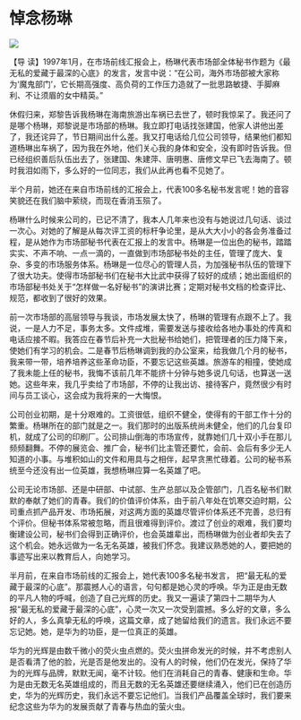 # 悼念杨琳
<img class="pv" src="https://api.visitor.plantree.me/visitor-badge/pv?namespace=plantree.me&key=renzhengfei-speeches/./docs/speeches/1997/03/悼念杨琳.md">




【导  读】1997年1月，在市场前线汇报会上，杨琳代表市场部全体秘书作题为《最无私的爱藏于最深的心底》的发言，发言中说：“在公司，海外市场部被大家称为‘魔鬼部门’，它长期高强度、高负荷的工作压力造就了一批思路敏捷、手脚麻利、不让须眉的女中精英。”



休假归来，郑黎告诉我杨琳在海南旅游出车祸已去世了，顿时我惊呆了。我还问了是哪个杨琳，郑黎说是市场部的杨琳。我立即打电话找张建国，他家人讲他出差了，我还诧异了，节日期间出什么差。我又打电话给几位公司领导，结果他们都知道杨琳出车祸了，因为我在外地，他们关心我的身体和安全，没有即时告诉我。但已经组织善后队伍出去了，张建国、朱建萍、唐明惠、唐修文早已飞去海南了。顿时我泪如雨下，多么好的一位同志，我们从此再也看不见她了。

半个月前，她还在来自市场前线的汇报会上，代表100多名秘书发言呢！她的音容笑貌还在我们脑中萦绕，而现在香消玉殒了。

杨琳什么时候来公司的，已记不清了，我本人几年来也没有与她说过几句话、谈过一次心。对她的了解是从每次评工资的标杆争论里，是从大大小小的各会务准备过程，是从她作为市场部秘书代表在汇报上的发言中。杨琳是一位出色的秘书，踏踏实实、不声不响、一点一滴的，一直做到市场部秘书处的主任，管理了庞大、复杂、多变的市场服务体系。杨琳是一位尽心的管理人员，为加强秘书队伍的管理下了很大功夫。使得市场部秘书们在秘书大比武中获得了较好的成绩；她出面组织的市场部秘书处关于“怎样做一名好秘书”的演讲比赛；定期对秘书文档的检查评比、规范，都收到了很好的效果。

前一次市场部的高层领导与我谈，市场发展太快了，杨琳的管理有点跟不上了。我说，一是人力不足，事务太多。文件成堆，需要发送与接收给各地办事处的传真和电话应接不暇。我答应在春节后补充一大批秘书给她们，把管理者的压力降下来，使她们有学习的机会。二是春节后杨琳调到我的办公室来，给我做几个月的秘书，我来带一带，培养培养这些革命功臣，不要忘记这些英雄。旅游车的相撞，使她成了我未能上任的秘书，我悔不该前几年不能挤十分钟与她多说几句话，也算送一送她。这些年来，我几乎卖给了市场部，不停的让我出访、接待客户，竟然很少有时间与员工谈心，这会成为我将来的一大悔恨。

公司创业初期，是十分艰难的。工资很低，组织不健全，使得有的干部工作十分的繁重。杨琳所在的部门就是之一。我们那时的出版系统尚未健全，他们的几台复印机，就成了公司的印刷厂。公司排山倒海的市场宣传，就靠她们几十双小手在那儿频频翻舞。不停的展览会、推广会，秘书们比主管还要忙，会前、会后有多少无人知道的小事。与堆积如山的文件和用具与之相伴，起早贪黑忙碌着。公司的秘书系统至今还没有出一位英雄，我想杨琳应算一名英雄了吧。

公司无论市场部、还是中研部、中试部、生产总部以及企管部门，几百名秘书们默默的奉献了她们的青春。我们的价值评价体系，由于前八年处在饥寒交迫时期，公司重点抓产品开发、市场拓展，对这两方面的英雄尽管评价体系还不完善，总归有个评价。但秘书体系常被忽略，而且很难得到评价。渡过了创业的艰难，我们要均衡建设公司，秘书们会得到正确评价，也会英雄辈出，而杨琳做为创业者却失去了这个机会。她永远做为一名无名英雄，被我们怀念。我建议熟悉她的人，要把她的事迹写出来以教育后人，向她学习。

半月前，在来自市场前线的汇报会上，她代表100多名秘书发言， 把“最无私的爱藏于最深的心底”。那震撼人心的语言，句句都是她心灵的呼唤。华为正是由无数的平凡人物的呼喊，创造了自己光辉的历史。我又一遍读了第四十二期华为人报“最无私的爱藏于最深的心底”，心灵一次又一次受到震撼。多么好的文章，多么好的人，多么真挚无私的呼唤，这篇文章，成了她留给我们的遗言。我们永远不要忘记她。她，是华为的功臣，是一位真正的英雄。

华为的光辉是由数千微小的荧火虫点燃的。荧火虫拼命发光的时候，并不考虑别人是否看清了他的脸，光是否是他发出的。没有人的时候，他们仍在发光，保持了华为的光辉与品牌，默默无闻，毫不计较。他们在消耗自己的青春、健康和生命。华为是由无数无名英雄组成的，而且无数的无名英雄还要继续涌入，他们已在创造历史，华为的光辉历史，我们永远不要忘记他们。当我们产品覆盖全球时，我们要来纪念这些为华为的发展贡献了青春与热血的萤火虫。
